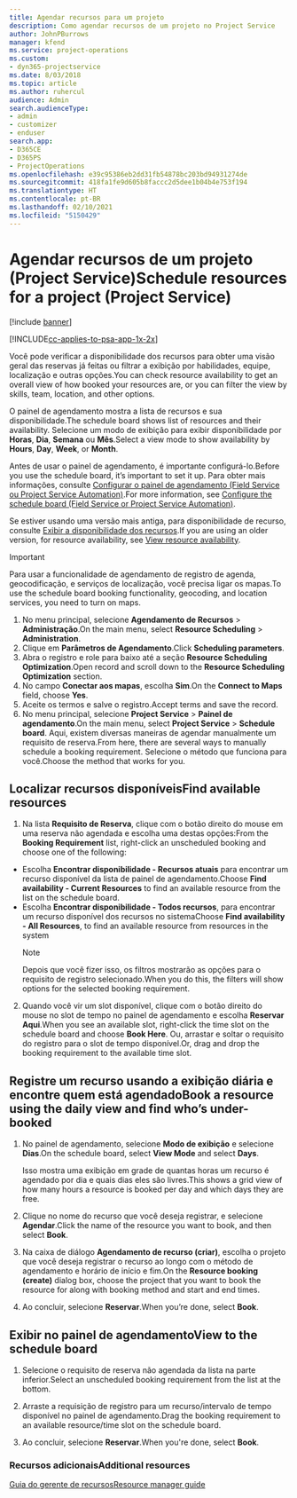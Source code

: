 ```yaml
---
title: Agendar recursos para um projeto
description: Como agendar recursos de um projeto no Project Service
author: JohnPBurrows
manager: kfend
ms.service: project-operations
ms.custom:
- dyn365-projectservice
ms.date: 8/03/2018
ms.topic: article
ms.author: ruhercul
audience: Admin
search.audienceType:
- admin
- customizer
- enduser
search.app:
- D365CE
- D365PS
- ProjectOperations
ms.openlocfilehash: e39c95386eb2dd31fb54878bc203bd94931274de
ms.sourcegitcommit: 418fa1fe9d605b8faccc2d5dee1b04b4e753f194
ms.translationtype: HT
ms.contentlocale: pt-BR
ms.lasthandoff: 02/10/2021
ms.locfileid: "5150429"
---
```

# <a name="schedule-resources-for-a-project-project-service"></a><span data-ttu-id="b0d66-103">Agendar recursos de um projeto (Project Service)</span><span class="sxs-lookup"><span data-stu-id="b0d66-103">Schedule resources for a project (Project Service)</span></span>

[!include [banner](../includes/psa-now-project-operations.md)]

[!INCLUDE[cc-applies-to-psa-app-1x-2x](../includes/cc-applies-to-psa-app-1x-2x.md)]

<span data-ttu-id="b0d66-104">Você pode verificar a disponibilidade dos recursos para obter uma visão geral das reservas já feitas ou filtrar a exibição por habilidades, equipe, localização e outras opções.</span><span class="sxs-lookup"><span data-stu-id="b0d66-104">You can check resource availability to get an overall view of how booked your resources are, or you can filter the view by skills, team, location, and other options.</span></span>  
  
<span data-ttu-id="b0d66-105">O painel de agendamento mostra a lista de recursos e sua disponibilidade.</span><span class="sxs-lookup"><span data-stu-id="b0d66-105">The schedule board shows list of resources and their availability.</span></span> <span data-ttu-id="b0d66-106">Selecione um modo de exibição para exibir disponibilidade por **Horas**, **Dia**, **Semana** ou **Mês**.</span><span class="sxs-lookup"><span data-stu-id="b0d66-106">Select a view mode to show availability by **Hours**, **Day**, **Week**, or **Month**.</span></span>  
  
<span data-ttu-id="b0d66-107">Antes de usar o painel de agendamento, é importante configurá-lo.</span><span class="sxs-lookup"><span data-stu-id="b0d66-107">Before you use the schedule board, it’s important to set it up.</span></span> <span data-ttu-id="b0d66-108">Para obter mais informações, consulte [Configurar o painel de agendamento (Field Service ou Project Service Automation)](https://docs.microsoft.com/dynamics365/field-service/configure-schedule-board).</span><span class="sxs-lookup"><span data-stu-id="b0d66-108">For more information, see [Configure the schedule board (Field Service or Project Service Automation)](https://docs.microsoft.com/dynamics365/field-service/configure-schedule-board).</span></span>
  
<span data-ttu-id="b0d66-109">Se estiver usando uma versão mais antiga, para disponibilidade de recurso, consulte [Exibir a disponibilidade dos recursos](../psa/view-resource-availability.md).</span><span class="sxs-lookup"><span data-stu-id="b0d66-109">If you are using an older version, for resource availability, see [View resource availability](../psa/view-resource-availability.md).</span></span>  

> [!IMPORTANT]
>  <span data-ttu-id="b0d66-110">Para usar a funcionalidade de agendamento de registro de agenda, geocodificação, e serviços de localização, você precisa ligar os mapas.</span><span class="sxs-lookup"><span data-stu-id="b0d66-110">To use the schedule board booking functionality, geocoding, and location services, you need to turn on maps.</span></span>  
> 
> 1. <span data-ttu-id="b0d66-111">No menu principal, selecione **Agendamento de Recursos** > **Administração**.</span><span class="sxs-lookup"><span data-stu-id="b0d66-111">On the main menu, select **Resource Scheduling** > **Administration**.</span></span>  
> 2. <span data-ttu-id="b0d66-112">Clique em **Parâmetros de Agendamento**.</span><span class="sxs-lookup"><span data-stu-id="b0d66-112">Click **Scheduling parameters**.</span></span>  
> 3. <span data-ttu-id="b0d66-113">Abra o registro e role para baixo até a seção **Resource Scheduling Optimization**.</span><span class="sxs-lookup"><span data-stu-id="b0d66-113">Open record and scroll down to the **Resource Scheduling Optimization** section.</span></span>  
> 4. <span data-ttu-id="b0d66-114">No campo **Conectar aos mapas**, escolha **Sim**.</span><span class="sxs-lookup"><span data-stu-id="b0d66-114">On the **Connect to Maps** field, choose **Yes**.</span></span>  
> 5. <span data-ttu-id="b0d66-115">Aceite os termos e salve o registro.</span><span class="sxs-lookup"><span data-stu-id="b0d66-115">Accept terms and save the record.</span></span>  
> 6. <span data-ttu-id="b0d66-116">No menu principal, selecione **Project Service** > **Painel de agendamento**.</span><span class="sxs-lookup"><span data-stu-id="b0d66-116">On the main menu, select **Project Service** > **Schedule board**.</span></span> <span data-ttu-id="b0d66-117">Aqui, existem diversas maneiras de agendar manualmente um requisito de reserva.</span><span class="sxs-lookup"><span data-stu-id="b0d66-117">From here, there are several ways to manually schedule a booking requirement.</span></span> <span data-ttu-id="b0d66-118">Selecione o método que funciona para você.</span><span class="sxs-lookup"><span data-stu-id="b0d66-118">Choose the method that works for you.</span></span>
  
## <a name="find-available-resources"></a><span data-ttu-id="b0d66-119">Localizar recursos disponíveis</span><span class="sxs-lookup"><span data-stu-id="b0d66-119">Find available resources</span></span>

1.  <span data-ttu-id="b0d66-120">Na lista **Requisito de Reserva**, clique com o botão direito do mouse em uma reserva não agendada e escolha uma destas opções:</span><span class="sxs-lookup"><span data-stu-id="b0d66-120">From the **Booking Requirement** list, right-click an unscheduled booking and choose one of the following:</span></span>  
  
- <span data-ttu-id="b0d66-121">Escolha **Encontrar disponibilidade - Recursos atuais** para encontrar um recurso disponível da lista de painel de agendamento.</span><span class="sxs-lookup"><span data-stu-id="b0d66-121">Choose **Find availability - Current Resources** to find an available resource from the list on the schedule board.</span></span>  
- <span data-ttu-id="b0d66-122">Escolha **Encontrar disponibilidade - Todos recursos**, para encontrar um recurso disponível dos recursos no sistema</span><span class="sxs-lookup"><span data-stu-id="b0d66-122">Choose **Find availability - All Resources**, to find an available resource from resources in the system</span></span>  
   > [!NOTE]
   >  <span data-ttu-id="b0d66-123">Depois que você fizer isso, os filtros mostrarão as opções para o requisito de registro selecionado.</span><span class="sxs-lookup"><span data-stu-id="b0d66-123">When you do this, the filters will show options for the selected booking requirement.</span></span>  
  
2. <span data-ttu-id="b0d66-124">Quando você vir um slot disponível, clique com o botão direito do mouse no slot de tempo no painel de agendamento e escolha **Reservar Aqui**.</span><span class="sxs-lookup"><span data-stu-id="b0d66-124">When you see an available slot, right-click the time slot on the schedule board and choose **Book Here**.</span></span> <span data-ttu-id="b0d66-125">Ou, arrastar e soltar o requisito do registro para o slot de tempo disponível.</span><span class="sxs-lookup"><span data-stu-id="b0d66-125">Or, drag and drop the booking requirement to the available time slot.</span></span>  
  

## <a name="book-a-resource-using-the-daily-view-and-find-whos-under-booked"></a><span data-ttu-id="b0d66-126">Registre um recurso usando a exibição diária e encontre quem está agendado</span><span class="sxs-lookup"><span data-stu-id="b0d66-126">Book a resource using the daily view and find who’s under-booked</span></span>
  
1.  <span data-ttu-id="b0d66-127">No painel de agendamento, selecione **Modo de exibição** e selecione **Dias**.</span><span class="sxs-lookup"><span data-stu-id="b0d66-127">On the schedule board, select **View Mode** and select **Days**.</span></span>  
  
    <span data-ttu-id="b0d66-128">Isso mostra uma exibição em grade de quantas horas um recurso é agendado por dia e quais dias eles são livres.</span><span class="sxs-lookup"><span data-stu-id="b0d66-128">This shows a grid view of how many hours a resource is booked per day and which days they are free.</span></span>  
  
2.  <span data-ttu-id="b0d66-129">Clique no nome do recurso que você deseja registrar, e selecione **Agendar**.</span><span class="sxs-lookup"><span data-stu-id="b0d66-129">Click the name of the resource you want to book, and then select **Book**.</span></span>  
  
3.  <span data-ttu-id="b0d66-130">Na caixa de diálogo **Agendamento de recurso (criar)**, escolha o projeto que você deseja registrar o recurso ao longo com o método de agendamento e horário de início e fim.</span><span class="sxs-lookup"><span data-stu-id="b0d66-130">On the **Resource booking (create)** dialog box, choose the project that you want to book the resource for along with booking method and start and end times.</span></span>  
  
4.  <span data-ttu-id="b0d66-131">Ao concluir, selecione **Reservar**.</span><span class="sxs-lookup"><span data-stu-id="b0d66-131">When you’re done, select **Book**.</span></span>  
  
## <a name="view-to-the-schedule-board"></a><span data-ttu-id="b0d66-132">Exibir no painel de agendamento</span><span class="sxs-lookup"><span data-stu-id="b0d66-132">View to the schedule board</span></span>
  
1.  <span data-ttu-id="b0d66-133">Selecione o requisito de reserva não agendada da lista na parte inferior.</span><span class="sxs-lookup"><span data-stu-id="b0d66-133">Select an unscheduled booking requirement from the list at the bottom.</span></span>  
  
2.  <span data-ttu-id="b0d66-134">Arraste a requisição de registro para um recurso/intervalo de tempo disponível no painel de agendamento.</span><span class="sxs-lookup"><span data-stu-id="b0d66-134">Drag the booking requirement to an available resource/time slot on the schedule board.</span></span>  
  
3.  <span data-ttu-id="b0d66-135">Ao concluir, selecione **Reservar**.</span><span class="sxs-lookup"><span data-stu-id="b0d66-135">When you're done, select **Book**.</span></span>  
  
### <a name="additional-resources"></a><span data-ttu-id="b0d66-136">Recursos adicionais</span><span class="sxs-lookup"><span data-stu-id="b0d66-136">Additional resources</span></span>  
 [<span data-ttu-id="b0d66-137">Guia do gerente de recursos</span><span class="sxs-lookup"><span data-stu-id="b0d66-137">Resource manager guide</span></span>](../psa/resource-manager-guide.md)
